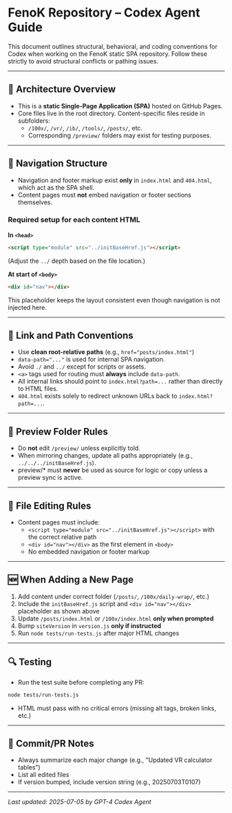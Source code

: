 # FenoK Repository – Codex Agent Guide

This document outlines structural, behavioral, and coding conventions for Codex when working on the FenoK static SPA repository. Follow these strictly to avoid structural conflicts or pathing issues.

---

## 🔧 Architecture Overview

- This is a **static Single-Page Application (SPA)** hosted on GitHub Pages.
- Core files live in the root directory. Content-specific files reside in subfolders:
  - `/100x/`, `/vr/`, `/ib/`, `/tools/`, `/posts/`, etc.
  - Corresponding `/preview/` folders may exist for testing purposes.

---

## 🧭 Navigation Structure

- Navigation and footer markup exist **only** in `index.html` and `404.html`, which act as the SPA shell.
- Content pages must **not** embed navigation or footer sections themselves.

### Required setup for each content HTML

**In `<head>`**
```html
<script type="module" src="../initBaseHref.js"></script>
```
(Adjust the `../` depth based on the file location.)

**At start of `<body>`**
```html
<div id="nav"></div>
```
This placeholder keeps the layout consistent even though navigation is not injected here.

---

## 📌 Link and Path Conventions

- Use **clean root-relative paths** (e.g., `href="posts/index.html"`)
- `data-path="..."` is used for internal SPA navigation.
- Avoid `./` and `../` except for scripts or assets.
- `<a>` tags used for routing must **always** include `data-path`.
- All internal links should point to `index.html?path=...` rather than directly to HTML files.
- `404.html` exists solely to redirect unknown URLs back to `index.html?path=...`.

---

## 📁 Preview Folder Rules

- Do **not** edit `/preview/` unless explicitly told.
- When mirroring changes, update all paths appropriately (e.g., `../../../initBaseHref.js`).
- preview/* must **never** be used as source for logic or copy unless a preview sync is active.

---

## 📄 File Editing Rules

- Content pages must include:
  - `<script type="module" src="../initBaseHref.js"></script>` with the correct relative path
  - `<div id="nav"></div>` as the first element in `<body>`
  - No embedded navigation or footer markup

---

## 🆕 When Adding a New Page

1. Add content under correct folder (`/posts/`, `/100x/daily-wrap/`, etc.)
2. Include the `initBaseHref.js` script and `<div id="nav"></div>` placeholder as shown above
3. Update `/posts/index.html` or `/100x/index.html` **only when prompted**
4. Bump `siteVersion` in `version.js` **only if instructed**
5. Run `node tests/run-tests.js` after major HTML changes

---

## 🔍 Testing

- Run the test suite before completing any PR:
```bash
node tests/run-tests.js
```
- HTML must pass with no critical errors (missing alt tags, broken links, etc.)

---

## 📄 Commit/PR Notes

- Always summarize each major change (e.g., "Updated VR calculator tables")
- List all edited files
- If version bumped, include version string (e.g., 20250703T0107)

---

_Last updated: 2025-07-05 by GPT-4 Codex Agent_
